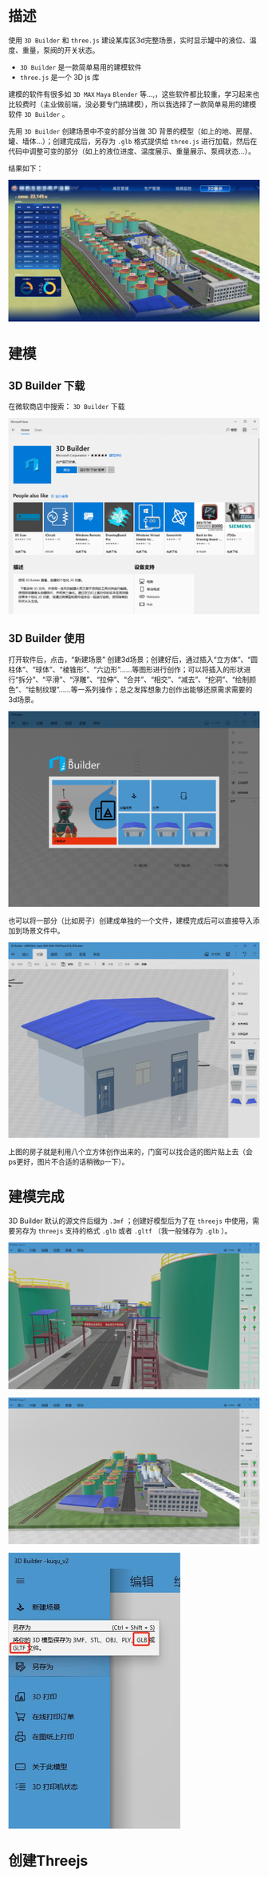 # 描述

使用 `3D Builder` 和 `three.js` 建设某库区3d完整场景，实时显示罐中的液位、温度、重量，泵阀的开关状态。  
- `3D Builder` 是一款简单易用的建模软件  
- `three.js` 是一个 3D js 库

建模的软件有很多如 `3D MAX`  `Maya`  `Blender` 等...,，这些软件都比较重，学习起来也比较费时（主业做前端，没必要专门搞建模），所以我选择了一款简单易用的建模软件 `3D Builder` 。

先用 `3D Builder` 创建场景中不变的部分当做 3D 背景的模型（如上的地、房屋、罐、墙体...）；创建完成后，另存为 `.glb` 格式提供给 `three.js` 进行加载，然后在代码中调整可变的部分（如上的液位进度、温度展示、重量展示、泵阀状态...）。

结果如下：

![](./assets/【3d】web3d/1.jpg)

# 建模

## 3D Builder 下载

在微软商店中搜索： `3D Builder` 下载

![](./assets/【3d】web3d/2.jpg)

## 3D Builder 使用

打开软件后，点击，“新建场景” 创建3d场景；创建好后，通过插入“立方体”、“圆柱体”、“球体”、“棱锥形”、“六边形”......等图形进行创作；可以将插入的形状进行“拆分”、“平滑”、“浮雕”、“拉伸”、“合并”、“相交”、“减去”、“挖洞”、“绘制颜色”、“绘制纹理”......等一系列操作；总之发挥想象力创作出能够还原需求需要的3d场景。

![](./assets/【3d】web3d/3.jpg)

也可以将一部分（比如房子）创建成单独的一个文件，建模完成后可以直接导入添加到场景文件中。

![](./assets/【3d】web3d/4.jpg)

上图的房子就是利用八个立方体创作出来的，门窗可以找合适的图片贴上去（会ps更好，图片不合适的话稍微p一下）。

# 建模完成

3D Builder 默认的源文件后缀为 `.3mf` ；创建好模型后为了在 `threejs` 中使用，需要另存为 `threejs` 支持的格式 `.glb` 或者 `.gltf` （我一般储存为 `.glb` ）。

![](./assets/【3d】web3d/6.jpg)

![](./assets/【3d】web3d/7.jpg)

![](./assets/【3d】web3d/8.jpg)

# 创建Threejs
